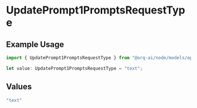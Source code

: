 # UpdatePrompt1PromptsRequestType

## Example Usage

```typescript
import { UpdatePrompt1PromptsRequestType } from "@orq-ai/node/models/operations";

let value: UpdatePrompt1PromptsRequestType = "text";
```

## Values

```typescript
"text"
```
